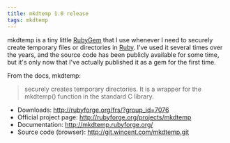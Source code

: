 ```yaml
---
title: mkdtemp 1.0 release
tags: mkdtemp
---
```


mkdtemp is a tiny little [RubyGem](/wiki/RubyGem) that I use whenever I need to securely create temporary files or directories in [Ruby](/wiki/Ruby). I've used it several times over the years, and the source code has been publicly available for some time, but it's only now that I've actually published it as a gem for the first time.

From the docs, mkdtemp:

> securely creates temporary directories. It is a wrapper for the mkdtemp() function in the standard C library.

-   Downloads: <http://rubyforge.org/frs/?group_id=7076>
-   Official project page: <http://rubyforge.org/projects/mkdtemp>
-   Documentation: <http://mkdtemp.rubyforge.org/>
-   Source code (browser): <http://git.wincent.com/mkdtemp.git>

